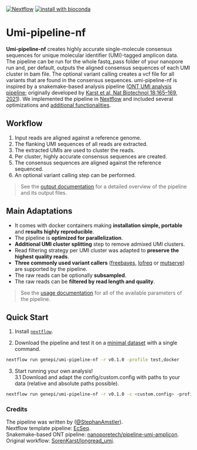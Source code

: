 [![Nextflow](https://img.shields.io/badge/nextflow-20.07.1-brightgreen.svg)](https://www.nextflow.io/)
[![install with bioconda](https://img.shields.io/badge/install%20with-bioconda-brightgreen.svg)](http://bioconda.github.io/)

Umi-pipeline-nf
======================

**Umi-pipeline-nf** creates highly accurate single-molecule consensus sequences for unique molecular identifier (UMI)-tagged amplicon data.  
The pipeline can be run for the whole fastq_pass folder of your nanopore run and, per default, outputs the aligned consensus sequences of each UMI cluster in bam file. The optional variant calling creates a vcf file for all variants that are found in the consensus sequences.
umi-pipeline-nf is inspired by a snakemake-based analysis pipeline ([ONT UMI analysis pipeline](https://github.com/nanoporetech/pipeline-umi-amplicon); originally developed by [Karst et al, Nat Biotechnol 18:165–169, 2021](https://www.nature.com/articles/s41592-020-01041-y)). We implemented the pipeline in [Nextflow](https://www.nextflow.io) and included several optimizations and [additional functionalities](#main-adaptations).  

## Workflow

1. Input reads are aligned against a reference genome.
2. The flanking UMI sequences of all reads are extracted.
3. The extracted UMIs are used to cluster the reads.
4. Per cluster, highly accurate consensus sequences are created.
5. The consensus sequences are aligned against the reference sequenced.
6. An optional variant calling step can be performed.

> See the [output documentation](docs/output.md) for a detailed overview of the pipeline and its output files.

## Main Adaptations

* It comes with docker containers making **installation simple, portable** and **results highly reproducible**.
* The pipeline is **optimized for parallelization**.
* **Additional UMI cluster splitting** step to remove admixed UMI clusters.
* Read filtering strategy per UMI cluster was adapted to **preserve the highest quality reads**.
* **Three commonly used variant callers** ([freebayes](https://github.com/freebayes/freebayes), [lofreq](http://csb5.github.io/lofreq/) or [mutserve](https://mitoverse.readthedocs.io/mutserve/mutserve/)) are supported by the pipeline.
* The raw reads can be optionally **subsampled**.
* The raw reads can be **filtered by read length and quality**.
 
> See the [usage documentation](docs/usage.md) for all of the available parameters of the pipeline.

## Quick Start

1. Install [`nextflow`](https://www.nextflow.io/).

2. Download the pipeline and test it on a [minimal dataset](data/info.txt) with a single command.

```bash
nextflow run genepi/umi-pipeline-nf -r v0.1.0 -profile test,docker
```

3. Start running your own analysis!  
3.1 Download and adapt the config/custom.config with paths to your data (relative and absolute paths possible).

```bash
nextflow run genepi/umi-pipeline-nf -r v0.1.0 -c <custom.config> -profile docker 
```


### Credits

The pipeline was written by ([@StephanAmstler](https://github.com/AmstlerStephan)).  
Nextflow template pipeline: [EcSeq](https://github.com/ecSeq).  
Snakemake-based ONT pipeline: [nanoporetech/pipeline-umi-amplicon](https://github.com/nanoporetech/pipeline-umi-amplicon).  
Original workflow: [SorenKarst/longread_umi](https://github.com/SorenKarst/longread_umi).
